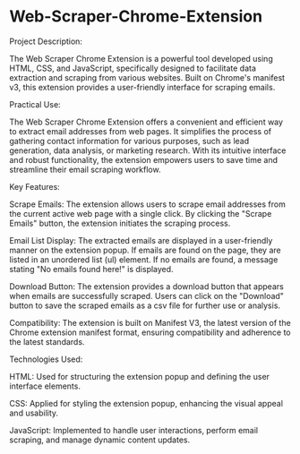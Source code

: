 # Web-Scraper-Chrome-Extension
Project Description:

The Web Scraper Chrome Extension is a powerful tool developed using HTML, CSS, and JavaScript, specifically designed to facilitate data extraction and scraping from various websites. Built on Chrome's manifest v3, this extension provides a user-friendly interface for scraping emails.

Practical Use:

The Web Scraper Chrome Extension offers a convenient and efficient way to extract email addresses from web pages. It simplifies the process of gathering contact information for various purposes, such as lead generation, data analysis, or marketing research. With its intuitive interface and robust functionality, the extension empowers users to save time and streamline their email scraping workflow.

Key Features:

Scrape Emails: The extension allows users to scrape email addresses from the current active web page with a single click. By clicking the                   "Scrape Emails" button, the extension initiates the scraping process.

Email List Display: The extracted emails are displayed in a user-friendly manner on the extension popup. If emails are found on the page,                     they are listed in an unordered list (ul) element. If no emails are found, a message stating "No emails found here!"                      is displayed.

Download Button: The extension provides a download button that appears when emails are successfully scraped. Users can click on the                        "Download" button to save the scraped emails as a csv file for further use or analysis.

Compatibility: The extension is built on Manifest V3, the latest version of the Chrome extension manifest format, ensuring compatibility                   and adherence to the latest standards.

Technologies Used:

HTML: Used for structuring the extension popup and defining the user interface elements.

CSS: Applied for styling the extension popup, enhancing the visual appeal and usability.

JavaScript: Implemented to handle user interactions, perform email scraping, and manage dynamic content updates.
